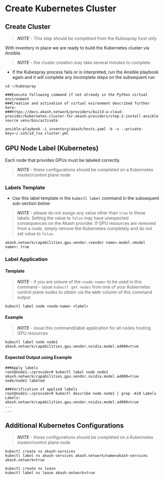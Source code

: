 # Create Kubernetes Cluster

## Create Cluster

> _**NOTE**_ - This step should be completed from the Kubespray host only

With inventory in place we are ready to build the Kubernetes cluster via Ansible.

> _**NOTE**_ - the cluster creation may take several minutes to complete

* If the Kubespray process fails or is interpreted, run the Ansible playbook again and it will complete any incomplete steps on the subsequent run

```
cd ~/kubespray

###Execute following command if not already in the Python virtual environment
###Creation and activation of virtual evironment described further here:
###https://docs.akash.network/providers/build-a-cloud-provider/kubernetes-cluster-for-akash-providers/step-2-install-ansible
source venv/bin/activate

ansible-playbook -i inventory/akash/hosts.yaml -b -v --private-key=~/.ssh/id_rsa cluster.yml
```

## GPU Node Label (Kubernetes)

Each node that provides GPUs must be labeled correctly.

> _**NOTE**_ - these configurations should be completed on a Kubernetes master/control plane node

### Labels Template

* Use this label template in the `kubectl label` command in the subsequent sub-section below

> _**NOTE**_ - please do not assign any value other than `true` to these labels.  Setting the value to `false` may have unexpected consequences on the Akash provider.  If GPU resources are removed from a node, simply remove the Kubernetes completely and do not set value to `false`.

```
akash.network/capabilities.gpu.vendor.<vendor name>.model.<model name>: true
```

### Label Application

#### Template

> _**NOTE**_ - if you are unsure of the `<node-name>` to be used in this command - issue `kubectl get nodes` from one of your Kubernetes control plane nodes to obtain via the `NAME` column of this command output

```
kubectl label node <node-name> <label>
```

#### Example

> _**NOTE**_ - issue this command/label application for all nodes hosting GPU resources

```
kubectl label node node1 akash.network/capabilities.gpu.vendor.nvidia.model.a4000=true
```

#### Expected Output using Example

```
###Apply labels
root@node1:~/provider# kubectl label node node1 akash.network/capabilities.gpu.vendor.nvidia.model.a4000=true
node/node1 labeled

###Verification of applied labels
root@node1:~/provider# kubectl describe node node1 | grep -A10 Labels
Labels:             akash.network/capabilities.gpu.vendor.nvidia.model.a4000=true
...
...
```

## Additional Kubernetes Configurations

> _**NOTE**_ - these configurations should be completed on a Kubernetes master/control plane node

```
kubectl create ns akash-services
kubectl label ns akash-services akash.network/name=akash-services akash.network=true

kubectl create ns lease
kubectl label ns lease akash.network=true
```
